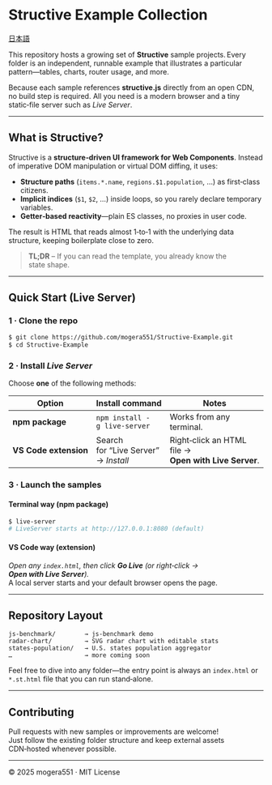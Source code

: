 # Structive Example Collection

[日本語](README.ja.md)

This repository hosts a growing set of **Structive** sample projects. Every folder is an independent, runnable example that illustrates a particular pattern—tables, charts, router usage, and more.

Because each sample references **structive.js** directly from an open CDN, no build step is required. All you need is a modern browser and a tiny static‑file server such as *Live Server*.

---
## What is Structive?
Structive is a **structure‑driven UI framework for Web Components**. Instead of imperative DOM manipulation or virtual DOM diffing, it uses:

* **Structure paths** (`items.*.name`, `regions.$1.population`, …) as first‑class citizens.
* **Implicit indices** (`$1`, `$2`, …) inside loops, so you rarely declare temporary variables.
* **Getter‑based reactivity**—plain ES classes, no proxies in user code.

The result is HTML that reads almost 1‑to‑1 with the underlying data structure, keeping boilerplate close to zero.

> **TL;DR** – If you can read the template, you already know the state shape.

---
## Quick Start (Live Server)

### 1 · Clone the repo
```bash
$ git clone https://github.com/mogera551/Structive-Example.git
$ cd Structive-Example
```

### 2 · Install *Live Server*
Choose **one** of the following methods:

| Option | Install command | Notes |
|--------|----------------|-------|
| **npm package** | `npm install -g live-server` | Works from any terminal. |
| **VS Code extension** | Search for “Live Server” → *Install* | Right‑click an HTML file → **Open with Live Server**. |

### 3 · Launch the samples

#### Terminal way (npm package)
```bash
$ live-server
# LiveServer starts at http://127.0.0.1:8080 (default)
```

#### VS Code way (extension)
*Open any `index.html`, then click **Go Live** (or right‑click → **Open with Live Server**).*  
A local server starts and your default browser opens the page.

---
## Repository Layout
```
js-benchmark/        → js-benchmark demo
radar-chart/         → SVG radar chart with editable stats
states-population/   → U.S. states population aggregator
…                    → more coming soon
```
Feel free to dive into any folder—the entry point is always an `index.html` or `*.st.html` file that you can run stand‑alone.

---
## Contributing
Pull requests with new samples or improvements are welcome!  
Just follow the existing folder structure and keep external assets CDN‑hosted whenever possible.

---
© 2025 mogera551 · MIT License

